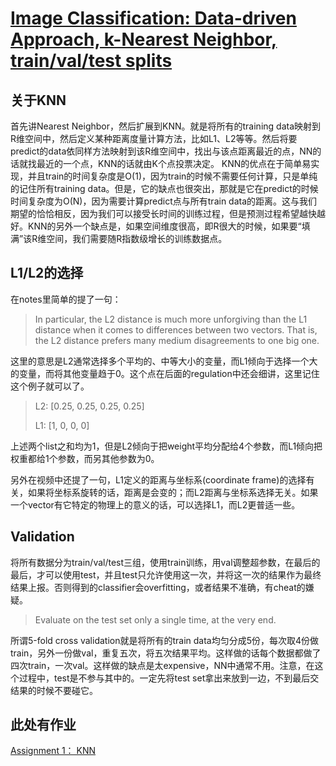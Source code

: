 [Image Classification: Data-driven Approach, k-Nearest Neighbor, train/val/test splits](http://cs231n.github.io/classification/)
=====
关于KNN
-----
首先讲Nearest Neighbor，然后扩展到KNN。就是将所有的training data映射到R维空间中，然后定义某种距离度量计算方法，比如L1、L2等等。然后将要predict的data依同样方法映射到该R维空间中，找出与该点距离最近的点，NN的话就找最近的一个点，KNN的话就由K个点投票决定。
KNN的优点在于简单易实现，并且train的时间复杂度是O(1)，因为train的时候不需要任何计算，只是单纯的记住所有training data。但是，它的缺点也很突出，那就是它在predict的时候时间复杂度为O(N)，因为需要计算predict点与所有train data的距离。这与我们期望的恰恰相反，因为我们可以接受长时间的训练过程，但是预测过程希望越快越好。KNN的另外一个缺点是，如果空间维度很高，即R很大的时候，如果要“填满”该R维空间，我们需要随R指数级增长的训练数据点。

L1/L2的选择
----
在notes里简单的提了一句：

> In particular, the L2 distance is much more unforgiving than the L1 distance when it comes to differences between two vectors. That is, the L2 distance prefers many medium disagreements to one big one.

这里的意思是L2通常选择多个平均的、中等大小的变量，而L1倾向于选择一个大的变量，而将其他变量趋于0。这个点在后面的regulation中还会细讲，这里记住这个例子就可以了。
> L2: [0.25, 0.25, 0.25, 0.25]
>
> L1: [1, 0, 0, 0]

上述两个list之和均为1，但是L2倾向于把weight平均分配给4个参数，而L1倾向把权重都给1个参数，而另其他参数为0。

另外在视频中还提了一句，L1定义的距离与坐标系(coordinate frame)的选择有关，如果将坐标系旋转的话，距离是会变的；而L2距离与坐标系选择无关。如果一个vector有它特定的物理上的意义的话，可以选择L1，而L2更普适一些。

Validation
---
将所有数据分为train/val/test三组，使用train训练，用val调整超参数，在最后的最后，才可以使用test，并且test只允许使用这一次，并将这一次的结果作为最终结果上报。否则得到的classifier会overfitting，或者结果不准确，有cheat的嫌疑。
>Evaluate on the test set only a single time, at the very end.

所谓5-fold cross validation就是将所有的train data均匀分成5份，每次取4份做train，另外一份做val，重复五次，将五次结果平均。这样做的话每个数据都做了四次train，一次val。这样做的缺点是太expensive，NN中通常不用。注意，在这个过程中，test是不参与其中的。一定先将test set拿出来放到一边，不到最后交结果的时候不要碰它。

此处有作业
---
[Assignment 1： KNN](https://github.com/FortiLeiZhang/cs231n/blob/master/code/cs231n/assignment1/knn.ipynb)
